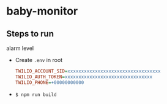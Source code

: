 # baby-monitor

## Steps to run

alarm level

- Create `.env` in root
  ```ini
  TWILIO_ACCOUNT_SID=xxxxxxxxxxxxxxxxxxxxxxxxxxxxxxxxxx
  TWILIO_AUTH_TOKEN=xxxxxxxxxxxxxxxxxxxxxxxxxxxxxxxx
  TWILIO_PHONE=+00000000000
  ```
- ```sh
  $ npm run build
  ```
